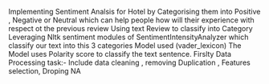 Implementing Sentiment Analsis for Hotel by Categorising them into Positive , Negative or Neutral which can help people how will their experience with respect ot the previous review
Using text Review to classify into Category 
Leveraging Nltk sentiment modules of SentimentIntensityAnalyzer  which classify our text into this 3 categories Model used (vader_lexicon)
The Model uses Polarity score to classify the text sentence.
Firslty Data Processing task:-
Include data cleaning , removing Duplication , Features selection, Droping NA

